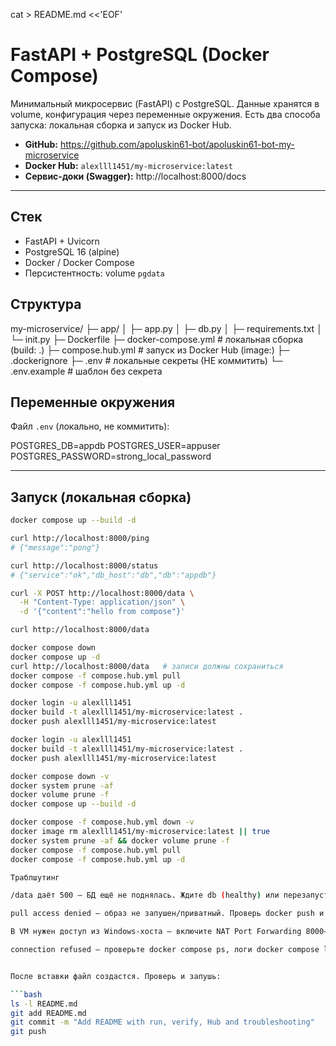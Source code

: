 cat > README.md <<'EOF'
# FastAPI + PostgreSQL (Docker Compose)

Минимальный микросервис (FastAPI) с PostgreSQL. Данные хранятся в volume, конфигурация через переменные окружения. Есть два способа запуска: локальная сборка и запуск из Docker Hub.

- **GitHub:** https://github.com/apoluskin61-bot/apoluskin61-bot-my-microservice
- **Docker Hub:** `alexlll1451/my-microservice:latest`
- **Сервис-доки (Swagger):** http://localhost:8000/docs

---

## Стек
- FastAPI + Uvicorn
- PostgreSQL 16 (alpine)
- Docker / Docker Compose
- Персистентность: volume `pgdata`

## Структура


my-microservice/
├─ app/
│ ├─ app.py
│ ├─ db.py
│ ├─ requirements.txt
│ └─ init.py
├─ Dockerfile
├─ docker-compose.yml # локальная сборка (build: .)
├─ compose.hub.yml # запуск из Docker Hub (image:)
├─ .dockerignore
├─ .env # локальные секреты (НЕ коммитить)
└─ .env.example # шаблон без секрета


## Переменные окружения
Файл `.env` (локально, не коммитить):


POSTGRES_DB=appdb
POSTGRES_USER=appuser
POSTGRES_PASSWORD=strong_local_password


---

## Запуск (локальная сборка)
```bash
docker compose up --build -d

curl http://localhost:8000/ping
# {"message":"pong"}

curl http://localhost:8000/status
# {"service":"ok","db_host":"db","db":"appdb"}

curl -X POST http://localhost:8000/data \
  -H "Content-Type: application/json" \
  -d '{"content":"hello from compose"}'

curl http://localhost:8000/data

docker compose down
docker compose up -d
curl http://localhost:8000/data   # записи должны сохраниться
docker compose -f compose.hub.yml pull
docker compose -f compose.hub.yml up -d

docker login -u alexlll1451
docker build -t alexlll1451/my-microservice:latest .
docker push alexlll1451/my-microservice:latest

docker login -u alexlll1451
docker build -t alexlll1451/my-microservice:latest .
docker push alexlll1451/my-microservice:latest

docker compose down -v
docker system prune -af
docker volume prune -f
docker compose up --build -d

docker compose -f compose.hub.yml down -v
docker image rm alexlll1451/my-microservice:latest || true
docker system prune -af && docker volume prune -f
docker compose -f compose.hub.yml pull
docker compose -f compose.hub.yml up -d

Траблшутинг

/data даёт 500 — БД ещё не поднялась. Ждите db (healthy) или перезапустите app.

pull access denied — образ не запушен/приватный. Проверь docker push и логин.

В VM нужен доступ из Windows-хоста — включите NAT Port Forwarding 8000→8000 или используйте Bridged.

connection refused — проверьте docker compose ps, логи docker compose logs -f app db.


После вставки файл создастся. Проверь и запушь:

```bash
ls -l README.md
git add README.md
git commit -m "Add README with run, verify, Hub and troubleshooting"
git push


